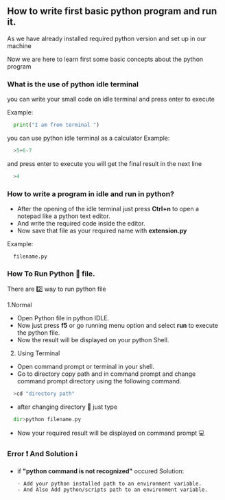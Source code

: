 ## How to write first basic python program and run it.

As we have already installed required python version and set up in our machine

Now we are here to learn first some basic concepts about the python program

### What is the use of python idle terminal
you can write your small code on idle terminal and press enter to execute

Example:
```python
  print("I am from terminal ")
```
you can use python idle terminal as a calculator
Example:
```python
  >5+6-7
```
and press enter to execute you will get the final result in the next line 
```python
  >4
```

### How to write a program in idle and run in python?
- After the opening of the idle terminal just press **Ctrl+n** to open a notepad like a python text editor.
- And write the required code inside the editor.
- Now save that file as your required name with **extension.py**

Example:
```
  filename.py
```

### How To Run Python :snake: file.
There are :two: way to run python file

1.Normal 
  - Open Python file in python IDLE.
  - Now just press **f5** or go running menu option and select **run** to execute the python file.
  - Now the result will be displayed on your python Shell.
  
2. Using Terminal
- Open command prompt or terminal in your shell.
- Go to directory copy path and in command prompt and change command prompt directory using the following command.
```python
  >cd "directory path"
```
- after changing directory :open_file_folder: just type 
```python
  dir>python filename.py
```
- Now your required result will be displayed on command prompt :computer:

### Error :heavy_exclamation_mark: And Solution :information_source:

- if **"python command is not recognized"** occured
  Solution:
    ```
    - Add your python installed path to an environment variable.
    - And Also Add python/scripts path to an environment variable.
    ```
   
